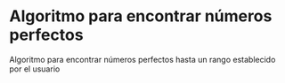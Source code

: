 # Algoritmo para encontrar números perfectos

Algoritmo para encontrar números perfectos hasta un rango establecido por el usuario
